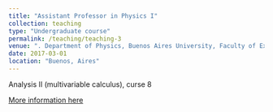 ```yaml
---
title: "Assistant Professor in Physics I"
collection: teaching
type: "Undergraduate course"
permalink: /teaching/teaching-3
venue: ". Department of Physics, Buenos Aires University, Faculty of Exact and Natural Sciences"
date: 2017-03-01
location: "Buenos, Aires"
---
```


Analysis II (multivariable calculus), curse 8

[More information here](https://campusgrado.fi.uba.ar/course/view.php?id=37)
